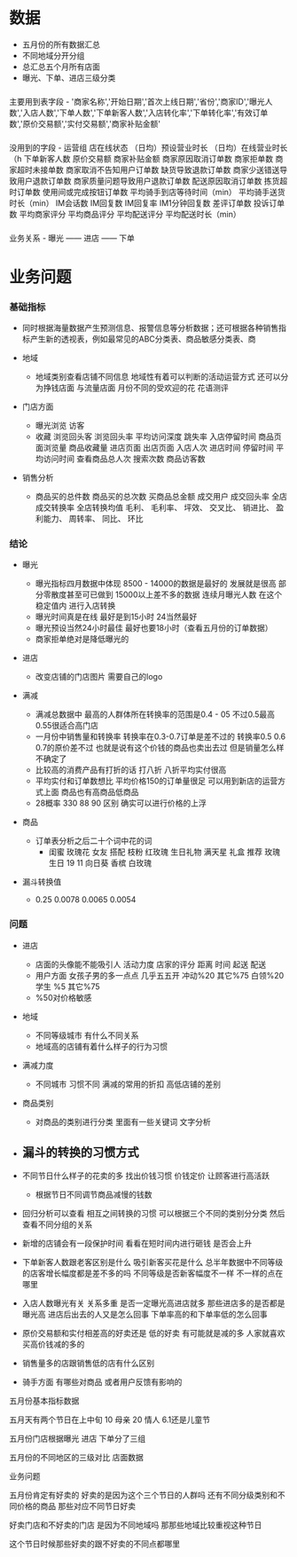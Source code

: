 # 数据    
- 五月份的所有数据汇总
- 不同地域分开分组
- 总汇总五个月所有店面
- 曝光、下单、进店三级分类

###
主要用到表字段
	- '商家名称','开始日期','首次上线日期','省份','商家ID','曝光人数','入店人数','下单人数','下单新客人数','入店转化率','下单转化率','有效订单数','原价交易额','实付交易额','商家补贴金额'    
###
没用到的字段
	- 运营组   店在线状态	  （日均）预设营业时长 （日均）在线营业时长（h        下单新客人数     原价交易额      商家补贴金额	商家原因取消订单数	商家拒单数	商家超时未接单数	商家取消不告知用户订单数	缺货导致退款订单数	商家少送错送导致用户退款订单数	商家质量问题导致用户退款订单数	配送原因取消订单数	拣货超时订单数	使用间或完成按钮订单数	平均骑手到店等待时间（min）	平均骑手送货时长（min）	IM会话数	IM回复数	IM回复率	IM1分钟回复数	差评订单数	投诉订单数	平均商家评分	平均商品评分	平均配送评分	平均配送时长（min）
###
业务关系
	- 曝光 —— 进店 —— 下单 




# 业务问题

### 基础指标
	
- 同时根据海量数据产生预测信息、报警信息等分析数据；还可根据各种销售指标产生新的透视表，例如最常见的ABC分类表、商品敏感分类表、商


- 地域
	- 地域类别查看店铺不同信息    地域性有着可以判断的活动运营方式     还可以分为挣钱店面  与流量店面   月份不同的受欢迎的花   花语测评

- 门店方面
	- 曝光浏览  访客                   
	- 收藏   浏览回头客  浏览回头率  平均访问深度   跳失率  入店停留时间   商品页面浏览量   商品收藏量  进店页面   出店页面   入店人次  进店时间  停留时间   平均访问时间   查看商品总人次   搜索次数   商品访客数  

- 销售分析
	- 商品买的总件数    商品买的总次数   买商品总金额   成交用户  成交回头率  全店成交转换率  全店转换均值   毛利、  毛利率、  坪效、  交叉比、  销进比、  盈利能力、  周转率、  同比、  环比 




### 结论
- 曝光
	- 曝光指标四月数据中体现   8500 - 14000的数据是最好的   发展就是很高    部分零散度甚至可已做到	15000以上差不多的数据   连续月曝光人数 在这个稳定值内  进行入店转换
	- 曝光时间真是在线  最好是到15小时     24当然最好
	- 曝光预设当然24小时最佳    最好也要18小时（查看五月份的订单数据）
	- 商家拒单绝对是降低曝光的
- 进店   
	- 改变店铺的门店图片     需要自己的logo
	
- 满减
	- 满减总数据中  最高的人群体所在转换率的范围是0.4 - 05  不过0.5最高   0.55很适合高门店
	- 一月份中销售量和转换率  转换率在0.3-0.7订单是差不过的   转换率0.5 0.6 0.7的原价差不过  也就是说有这个价钱的商品也卖出去过  但是销量怎么样  不确定了
	- 比较高的消费产品有打折的话   打八折  八折平均实付很高
	- 平均实付和订单数想比   平均价格150的订单量很足   可以用到新店的运营方式上面  商品也有高商品低商品
	- 28概率    330   88   90  区别  确实可以进行价格的上浮

- 商品
	- 订单表分析之后二十个词中花的词  
		- 闺蜜  玫瑰花  女友  搭配   枝粉  红玫瑰  生日礼物  满天星  礼盒  推荐   玫瑰   生日   19  11 向日葵  香槟   白玫瑰   
- 漏斗转换值
	- 0.25  0.0078  0.0065   0.0054









### 问题
- 进店
	- 店面的头像能不能吸引人   活动力度    店家的评分   距离   时间   起送  配送 
	- 用户方面  女孩子男的多一点点   几乎五五开   冲动%20  其它%75  白领%20 学生 %5  其它%75
	- %50对价格敏感
- 地域
	- 不同等级城市 有什么不同关系
	- 地域高的店铺有着什么样子的行为习惯
- 满减力度
	- 不同城市   习惯不同   满减的常用的折扣    高低店铺的差别
- 商品类别
	- 对商品的类别进行分类    里面有一些关键词   文字分析  
- 漏斗的转换的习惯方式
	- 




- 不同节日什么样子的花卖的多  找出价钱习惯  价钱定价  让顾客进行高活跃
	- 根据节日不同调节商品减慢的钱数

- 回归分析可以查看   相互之间转换的习惯    可以根据三个不同的类别分分类  然后查看不同分组的关系

- 新增的店铺会有一段保护时间   看看在短时间内进行砸钱  是否会上升

- 下单新客人数跟老客区别是什么  吸引新客买花是什么   总半年数据中不同等级的店客增长幅度都是差不多的吗    不同等级是否新客幅度不一样  不一样的点在哪里    

- 入店人数曝光有关   关系多重  是否一定曝光高进店就多  那些进店多的是否都是曝光高   进店后出去的人又是怎么回事   下单率高的和下单率低的怎么回事 

- 原价交易额和实付相差高的好卖还是   低的好卖  有可能就是减的多  人家就喜欢买高价钱减的多的   

- 销售量多的店跟销售低的店有什么区别

- 骑手方面   有哪些对商品  或者用户反馈有影响的







五月份基本指标数据

五月天有两个节日在上中旬    10 母亲   20 情人   6.1还是儿童节

五月份门店根据曝光  进店   下单分了三组

五月份的不同地区的三级对比 店面数据

业务问题

五月份肯定有好卖的  好卖的是因为这个三个节日的人群吗    还有不同分级类别和不同价格的商品    那些对应不同节日好卖

好卖门店和不好卖的门店   是因为不同地域吗  那那些地域比较重视这种节日     

这个节日时候那些好卖的跟不好卖的不同点都哪里























